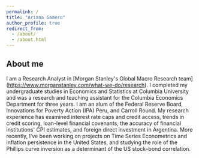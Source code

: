 ```yaml
---
permalink: /
title: "Ariana Gamero"
author_profile: true
redirect_from: 
  - /about/
  - /about.html
---
```


## About me
I am a Research Analyst in [Morgan Stanley's Global Macro Research team] (https://www.morganstanley.com/what-we-do/research). I completed my undergraduate studies in Economics and Statistics at Columbia University and was a research and teaching assistant for the Columbia Economics Department for three years. I am an alum of the Federal Reserve Board, Innovations for Poverty Action (IPA) Peru, and Carroll Round. My research experience has examined interest rate caps and credit access, trends in credit scoring, loan-level financial covenants, the accuracy of financial institutions' CPI estimates, and foreign direct investment in Argentina. More recently, I’ve been working on projects on Time Series Econometrics and inflation persistence in the United States, and studying the role of the Phillips curve inversion as a determinant of the US stock–bond correlation.
